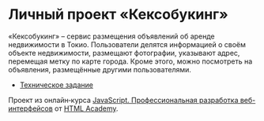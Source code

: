 # Личный проект «Кексобукинг»

«Кексобукинг» – сервис размещения объявлений об аренде недвижимости в Токио. Пользователи делятся информацией о своём объекте недвижимости, размещают фотографии, указывают адрес, перемещая метку по карте города. Кроме этого, можно посмотреть на объявления, размещённые другими пользователями.

* [Техническое задание](specification.md)

Проект из онлайн‑курса [JavaScript. Профессиональная разработка веб-интерфейсов](https://htmlacademy.ru/intensive/javascript) от [HTML Academy](https://htmlacademy.ru).
